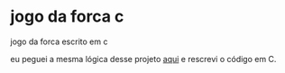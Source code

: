 # jogo da forca c
jogo da forca escrito em c

eu peguei a mesma lógica desse projeto <a href="https://github.com/BrunoFelippeFaria/jogo-da-forca">aqui</a> e rescrevi o código em C. 
